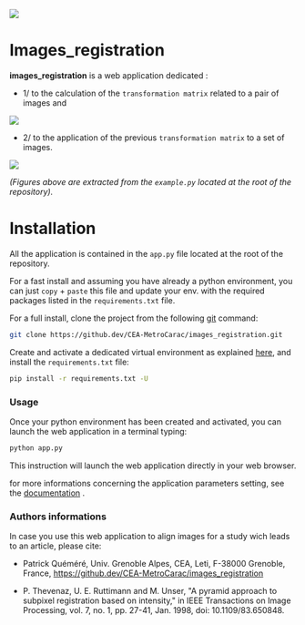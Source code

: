 
![](https://cea-metrocarac.github.io/images_registration/images_registration.png)


# Images_registration

**images_registration** is a web application dedicated :

- 1/ to the calculation of the `transformation matrix` related to a pair of images and 

![](https://cea-metrocarac.github.io/images_registration/images_registration4.png)


- 2/ to the application of the previous `transformation matrix` to a set of images.

![](https://cea-metrocarac.github.io/images_registration/images_registration3.png)


*(Figures above are extracted from the `example.py` located at the root of the repository).*


# Installation

All the application is contained in the `app.py` file located at the root of the repository.

For a fast install and assuming you have already a python environment, you can just `copy` + `paste` this file and update your env. with the required packages listed in the `requirements.txt` file.

For a full install, clone the project from the following [git](https://git-scm.com/downloads) command:

```bash
git clone https://github.dev/CEA-MetroCarac/images_registration.git
```

Create and activate a dedicated virtual environment as explained [here](https://realpython.com/python-virtual-environments-a-primer/), and install the `requirements.txt` file:

```bash
pip install -r requirements.txt -U
```

### Usage

Once your python environment has been created and activated, you can launch the web application in a terminal typing:

```python
python app.py
```
This instruction will launch the web application directly in your web browser.

for more informations concerning the application parameters setting, see the [documentation](https://github.com/CEA-MetroCarac/images_registration/tree/main/doc) .


### Authors informations

In case you use this web application to align images for a study wich leads to an article, please cite:

- Patrick Quéméré, Univ. Grenoble Alpes, CEA, Leti, F-38000 Grenoble, France, https://github.dev/CEA-MetroCarac/images_registration

- P. Thevenaz, U. E. Ruttimann and M. Unser, "A pyramid approach to subpixel registration based on intensity," in IEEE Transactions on Image Processing, vol. 7, no. 1, pp. 27-41, Jan. 1998, doi: 10.1109/83.650848.